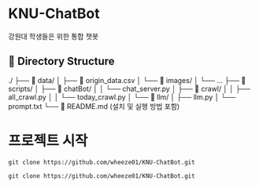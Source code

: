 # KNU-ChatBot
강원대 학생들은 위한 통합 챗봇

## 📁 Directory Structure
./
├── 📁 data/
│   ├── 📄 origin_data.csv
│   └── 📁 images/
│       └── ...
├── 📁 scripts/
│   ├── 📁 chatBot/
│   │   └── chat_server.py
│   ├── 📁 crawl/
│   │   ├── all_crawl.py
│   │   └── today_crawl.py
│   └── 📁 llm/
│       ├── llm.py
│       └── prompt.txt
└── 📄 README.md (설치 및 실행 방법 포함)


# 프로젝트 시작

```
git clone https://github.com/wheeze01/KNU-ChatBot.git
```
```
git clone https://github.com/wheeze01/KNU-ChatBot.git
```
